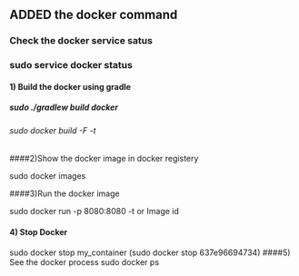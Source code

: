
## ADDED the docker command

### Check the docker service satus
### sudo service docker status

#### 1) Build the docker using gradle

##### sudo ./gradlew build docker

###### sudo docker build -F <docker file> -t <docker image>

####2)Show the docker image in docker registery

sudo docker images

####3)Run the docker image

sudo docker run -p 8080:8080 -t <imagefile> or Image id

#### 4) Stop Docker
sudo docker stop my_container    (sudo docker stop 637e96694734)
####5) See the docker process
sudo docker ps
